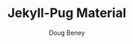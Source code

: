 ---
title: "Jekyll-Pug Material"
github: https://github.com/dougbeney/jekyll-pug-material
demo: http://material.jekyll-pug.dougie.io
author: Doug Beney
ssg:
  - Jekyll
cms:
  - No Cms
---